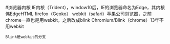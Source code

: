 #浏览器内核
    IE内核（Trident），window10后，IE的浏览器命名为Edge，其内核伟EdgeHTML
    firefox（Geoko）
    webkit（safari）苹果公司浏览器，之前chrome一直也是用webkit，之后改成blink
    Chromium/Blink（chrome）13年不用webkit

    Blink是webkit的分支

    